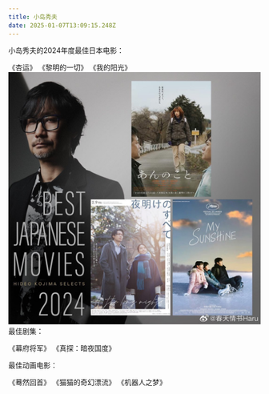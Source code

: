 ```yaml
---
title: 小岛秀夫
date: 2025-01-07T13:09:15.248Z
---
```


小岛秀夫的2024年度最佳日本电影：

《杏运》
《黎明的一切》
《我的阳光》
​![00661RnLgy1hxc5ifaulfj30u00u0wjd.jpg](https://github.com/HaydenWang8321/tinymind-blog/blob/main/assets/images/2025-01-07/1736255328530.jpg?raw=true)
最佳剧集：

《幕府将军》
《真探：暗夜国度》

最佳动画电影：

《蓦然回首》
《猫猫的奇幻漂流》
《机器人之梦》 